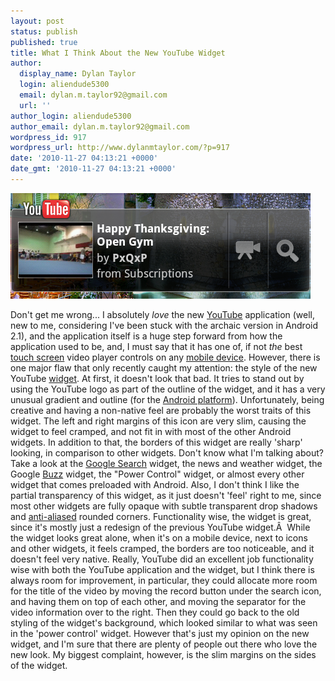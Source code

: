 ```yaml
---
layout: post
status: publish
published: true
title: What I Think About the New YouTube Widget
author:
  display_name: Dylan Taylor
  login: aliendude5300
  email: dylan.m.taylor92@gmail.com
  url: ''
author_login: aliendude5300
author_email: dylan.m.taylor92@gmail.com
wordpress_id: 917
wordpress_url: http://www.dylanmtaylor.com/?p=917
date: '2010-11-27 04:13:21 +0000'
date_gmt: '2010-11-27 04:13:21 +0000'
---
```

<p><a rel="attachment wp-att-921" href="http://www.dylanmtaylor.com/2010/11/27/what-i-think-about-the-new-froyo-youtube-widget/youtube-widget/"><img class="aligncenter size-full wp-image-921" title="youtube-widget" src="/images/blog/2010/12/youtube-widget.png" alt="" width="480" height="169" /></a></p>
<p>Don't get me wrong... I absolutely <em>love</em> the new <a class="zem_slink" title="YouTube" rel="homepage" href="http://www.youtube.com/">YouTube</a> application (well, new to me, considering I've been stuck with the archaic version in Android 2.1), and the application itself is a huge step forward from how the application used to be, and, I must say that it has one of, if not <em>the</em> best <a class="zem_slink" title="Touchscreen" rel="wikipedia" href="http://en.wikipedia.org/wiki/Touchscreen">touch screen</a> video player controls on any <a class="zem_slink" title="Mobile device" rel="wikipedia" href="http://en.wikipedia.org/wiki/Mobile_device">mobile device</a>. However, there is one major flaw that only recently caught my attention: the style of the new YouTube <a class="zem_slink" title="GUI widget" rel="wikipedia" href="http://en.wikipedia.org/wiki/GUI_widget">widget</a>. At first, it doesn't look that bad. It tries to stand out by using the YouTube logo as part of the outline of the widget, and it has a very unusual gradient and outline (for the <a class="zem_slink" title="Android" rel="homepage" href="http://code.google.com/android/">Android platform</a>). Unfortunately, being creative and having a non-native feel are probably the worst traits of this widget. The left and right margins of this icon are very slim, causing the widget to feel cramped, and not fit in with most of the other Android widgets. In addition to that, the borders of this widget are really 'sharp' looking, in comparison to other widgets. Don't know what I'm talking about? Take a look at the <a class="zem_slink" title="Google" rel="homepage" href="http://google.com">Google Search</a> widget, the news and weather widget, the Google <a class="zem_slink" title="Google Buzz" rel="homepage" href="http://buzz.google.com">Buzz</a> widget, the "Power Control" widget, or almost every other widget that comes preloaded with Android. Also, I don't think I like the partial transparency of this widget, as it just doesn't 'feel' right to me, since most other widgets are fully opaque with subtle transparent drop shadows and <a class="zem_slink" title="Spatial anti-aliasing" rel="wikipedia" href="http://en.wikipedia.org/wiki/Spatial_anti-aliasing">anti-aliased</a> rounded corners. Functionality wise, the widget is great, since it's mostly just a redesign of the previous YouTube widget.Â  While the widget looks great alone, when it's on a mobile device, next to icons and other widgets, it feels cramped, the borders are too noticeable, and it doesn't feel very native. Really, YouTube did an excellent job functionality wise with both the YouTube application and the widget, but I think there is always room for improvement, in particular, they could allocate more room for the title of the video by moving the record button under the search icon, and having them on top of each other, and moving the separator for the video information over to the right. Then they could go back to the old styling of the widget's background, which looked similar to what was seen in the 'power control' widget. However that's just my opinion on the new widget, and I'm sure that there are plenty of people out there who love the new look. My biggest complaint, however, is the slim margins on the sides of the widget.</p>
<div class="zemanta-pixie" style="margin-top: 10px; height: 15px;"><img class="zemanta-pixie-img" style="border: medium none; float: right;" src="/images/blog/2010/12/pixy9.gif" alt="" /></div>
